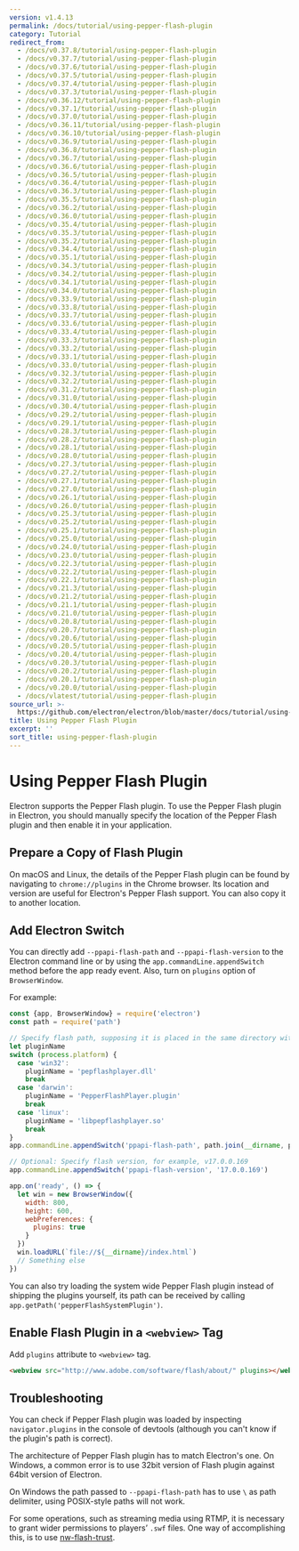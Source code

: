 ```yaml
---
version: v1.4.13
permalink: /docs/tutorial/using-pepper-flash-plugin
category: Tutorial
redirect_from:
  - /docs/v0.37.8/tutorial/using-pepper-flash-plugin
  - /docs/v0.37.7/tutorial/using-pepper-flash-plugin
  - /docs/v0.37.6/tutorial/using-pepper-flash-plugin
  - /docs/v0.37.5/tutorial/using-pepper-flash-plugin
  - /docs/v0.37.4/tutorial/using-pepper-flash-plugin
  - /docs/v0.37.3/tutorial/using-pepper-flash-plugin
  - /docs/v0.36.12/tutorial/using-pepper-flash-plugin
  - /docs/v0.37.1/tutorial/using-pepper-flash-plugin
  - /docs/v0.37.0/tutorial/using-pepper-flash-plugin
  - /docs/v0.36.11/tutorial/using-pepper-flash-plugin
  - /docs/v0.36.10/tutorial/using-pepper-flash-plugin
  - /docs/v0.36.9/tutorial/using-pepper-flash-plugin
  - /docs/v0.36.8/tutorial/using-pepper-flash-plugin
  - /docs/v0.36.7/tutorial/using-pepper-flash-plugin
  - /docs/v0.36.6/tutorial/using-pepper-flash-plugin
  - /docs/v0.36.5/tutorial/using-pepper-flash-plugin
  - /docs/v0.36.4/tutorial/using-pepper-flash-plugin
  - /docs/v0.36.3/tutorial/using-pepper-flash-plugin
  - /docs/v0.35.5/tutorial/using-pepper-flash-plugin
  - /docs/v0.36.2/tutorial/using-pepper-flash-plugin
  - /docs/v0.36.0/tutorial/using-pepper-flash-plugin
  - /docs/v0.35.4/tutorial/using-pepper-flash-plugin
  - /docs/v0.35.3/tutorial/using-pepper-flash-plugin
  - /docs/v0.35.2/tutorial/using-pepper-flash-plugin
  - /docs/v0.34.4/tutorial/using-pepper-flash-plugin
  - /docs/v0.35.1/tutorial/using-pepper-flash-plugin
  - /docs/v0.34.3/tutorial/using-pepper-flash-plugin
  - /docs/v0.34.2/tutorial/using-pepper-flash-plugin
  - /docs/v0.34.1/tutorial/using-pepper-flash-plugin
  - /docs/v0.34.0/tutorial/using-pepper-flash-plugin
  - /docs/v0.33.9/tutorial/using-pepper-flash-plugin
  - /docs/v0.33.8/tutorial/using-pepper-flash-plugin
  - /docs/v0.33.7/tutorial/using-pepper-flash-plugin
  - /docs/v0.33.6/tutorial/using-pepper-flash-plugin
  - /docs/v0.33.4/tutorial/using-pepper-flash-plugin
  - /docs/v0.33.3/tutorial/using-pepper-flash-plugin
  - /docs/v0.33.2/tutorial/using-pepper-flash-plugin
  - /docs/v0.33.1/tutorial/using-pepper-flash-plugin
  - /docs/v0.33.0/tutorial/using-pepper-flash-plugin
  - /docs/v0.32.3/tutorial/using-pepper-flash-plugin
  - /docs/v0.32.2/tutorial/using-pepper-flash-plugin
  - /docs/v0.31.2/tutorial/using-pepper-flash-plugin
  - /docs/v0.31.0/tutorial/using-pepper-flash-plugin
  - /docs/v0.30.4/tutorial/using-pepper-flash-plugin
  - /docs/v0.29.2/tutorial/using-pepper-flash-plugin
  - /docs/v0.29.1/tutorial/using-pepper-flash-plugin
  - /docs/v0.28.3/tutorial/using-pepper-flash-plugin
  - /docs/v0.28.2/tutorial/using-pepper-flash-plugin
  - /docs/v0.28.1/tutorial/using-pepper-flash-plugin
  - /docs/v0.28.0/tutorial/using-pepper-flash-plugin
  - /docs/v0.27.3/tutorial/using-pepper-flash-plugin
  - /docs/v0.27.2/tutorial/using-pepper-flash-plugin
  - /docs/v0.27.1/tutorial/using-pepper-flash-plugin
  - /docs/v0.27.0/tutorial/using-pepper-flash-plugin
  - /docs/v0.26.1/tutorial/using-pepper-flash-plugin
  - /docs/v0.26.0/tutorial/using-pepper-flash-plugin
  - /docs/v0.25.3/tutorial/using-pepper-flash-plugin
  - /docs/v0.25.2/tutorial/using-pepper-flash-plugin
  - /docs/v0.25.1/tutorial/using-pepper-flash-plugin
  - /docs/v0.25.0/tutorial/using-pepper-flash-plugin
  - /docs/v0.24.0/tutorial/using-pepper-flash-plugin
  - /docs/v0.23.0/tutorial/using-pepper-flash-plugin
  - /docs/v0.22.3/tutorial/using-pepper-flash-plugin
  - /docs/v0.22.2/tutorial/using-pepper-flash-plugin
  - /docs/v0.22.1/tutorial/using-pepper-flash-plugin
  - /docs/v0.21.3/tutorial/using-pepper-flash-plugin
  - /docs/v0.21.2/tutorial/using-pepper-flash-plugin
  - /docs/v0.21.1/tutorial/using-pepper-flash-plugin
  - /docs/v0.21.0/tutorial/using-pepper-flash-plugin
  - /docs/v0.20.8/tutorial/using-pepper-flash-plugin
  - /docs/v0.20.7/tutorial/using-pepper-flash-plugin
  - /docs/v0.20.6/tutorial/using-pepper-flash-plugin
  - /docs/v0.20.5/tutorial/using-pepper-flash-plugin
  - /docs/v0.20.4/tutorial/using-pepper-flash-plugin
  - /docs/v0.20.3/tutorial/using-pepper-flash-plugin
  - /docs/v0.20.2/tutorial/using-pepper-flash-plugin
  - /docs/v0.20.1/tutorial/using-pepper-flash-plugin
  - /docs/v0.20.0/tutorial/using-pepper-flash-plugin
  - /docs/vlatest/tutorial/using-pepper-flash-plugin
source_url: >-
  https://github.com/electron/electron/blob/master/docs/tutorial/using-pepper-flash-plugin.md
title: Using Pepper Flash Plugin
excerpt: ''
sort_title: using-pepper-flash-plugin
---
```

# Using Pepper Flash Plugin

Electron supports the Pepper Flash plugin. To use the Pepper Flash plugin in Electron, you should manually specify the location of the Pepper Flash plugin and then enable it in your application.

## Prepare a Copy of Flash Plugin

On macOS and Linux, the details of the Pepper Flash plugin can be found by navigating to `chrome://plugins` in the Chrome browser. Its location and version are useful for Electron's Pepper Flash support. You can also copy it to another location.

## Add Electron Switch

You can directly add `--ppapi-flash-path` and `--ppapi-flash-version` to the Electron command line or by using the `app.commandLine.appendSwitch` method before the app ready event. Also, turn on `plugins` option of `BrowserWindow`.

For example:

```javascript
const {app, BrowserWindow} = require('electron')
const path = require('path')

// Specify flash path, supposing it is placed in the same directory with main.js.
let pluginName
switch (process.platform) {
  case 'win32':
    pluginName = 'pepflashplayer.dll'
    break
  case 'darwin':
    pluginName = 'PepperFlashPlayer.plugin'
    break
  case 'linux':
    pluginName = 'libpepflashplayer.so'
    break
}
app.commandLine.appendSwitch('ppapi-flash-path', path.join(__dirname, pluginName))

// Optional: Specify flash version, for example, v17.0.0.169
app.commandLine.appendSwitch('ppapi-flash-version', '17.0.0.169')

app.on('ready', () => {
  let win = new BrowserWindow({
    width: 800,
    height: 600,
    webPreferences: {
      plugins: true
    }
  })
  win.loadURL(`file://${__dirname}/index.html`)
  // Something else
})
```

You can also try loading the system wide Pepper Flash plugin instead of shipping the plugins yourself, its path can be received by calling `app.getPath('pepperFlashSystemPlugin')`.

## Enable Flash Plugin in a `<webview>` Tag

Add `plugins` attribute to `<webview>` tag.

```html
<webview src="http://www.adobe.com/software/flash/about/" plugins></webview>
```

## Troubleshooting

You can check if Pepper Flash plugin was loaded by inspecting `navigator.plugins` in the console of devtools (although you can't know if the plugin's path is correct).

The architecture of Pepper Flash plugin has to match Electron's one. On Windows, a common error is to use 32bit version of Flash plugin against 64bit version of Electron.

On Windows the path passed to `--ppapi-flash-path` has to use `\` as path delimiter, using POSIX-style paths will not work.

For some operations, such as streaming media using RTMP, it is necessary to grant wider permissions to players’ `.swf` files. One way of accomplishing this, is to use [nw-flash-trust](https://github.com/szwacz/nw-flash-trust).
